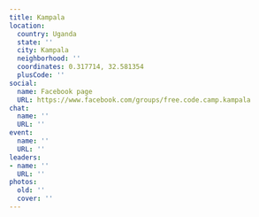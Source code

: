 ```yaml
---
title: Kampala
location:
  country: Uganda
  state: ''
  city: Kampala
  neighborhood: ''
  coordinates: 0.317714, 32.581354
  plusCode: ''
social:
  name: Facebook page
  URL: https://www.facebook.com/groups/free.code.camp.kampala
chat:
  name: ''
  URL: ''
event:
  name: ''
  URL: ''
leaders:
- name: ''
  URL: ''
photos:
  old: ''
  cover: ''
---
```

